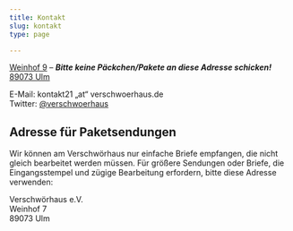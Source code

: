 ```yaml
---
title: Kontakt
slug: kontakt
type: page

---
```


[Weinhof 9][1] – **_Bitte keine Päckchen/Pakete an diese Adresse schicken!_**  
[89073 Ulm][1]
  
E-Mail: kontakt21 „at“ verschwoerhaus.de  
Twitter: [@verschwoerhaus][2]

## Adresse für Paketsendungen

Wir können am Verschwörhaus nur einfache Briefe empfangen, die nicht gleich bearbeitet werden müssen. Für größere Sendungen oder Briefe, die Eingangsstempel und zügige Bearbeitung erfordern, bitte diese Adresse verwenden:

Verschwörhaus e.V.  
Weinhof 7  
89073 Ulm

 [1]: https://www.openstreetmap.org/node/1437402541#map=19/48.39649/9.99047
 [2]: https://twitter.com/verschwoerhaus